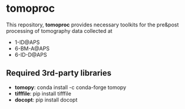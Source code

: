 # tomoproc

This repository, __tomoproc__ provides necessary toolkits for the pre&amp;post processing of tomography data collected at

* 1-ID@APS
* 6-BM-A@APS
* 6-ID-D@APS

## Required 3rd-party libraries

* __tomopy__: conda install -c conda-forge tomopy
* __tifffile__:  pip install tifffile
* __docopt__: pip install docopt